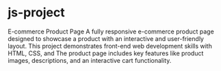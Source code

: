 # js-project
E-commerce Product Page A fully responsive e-commerce product page designed to showcase a product with an interactive and user-friendly layout. This project demonstrates front-end web development skills with HTML, CSS, and  The product page includes key features like product images, descriptions, and an interactive cart functionality.

